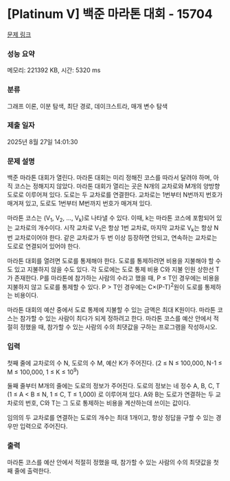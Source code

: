 # [Platinum V] 백준 마라톤 대회 - 15704 

[문제 링크](https://www.acmicpc.net/problem/15704) 

### 성능 요약

메모리: 221392 KB, 시간: 5320 ms

### 분류

그래프 이론, 이분 탐색, 최단 경로, 데이크스트라, 매개 변수 탐색

### 제출 일자

2025년 8월 27일 14:01:30

### 문제 설명

<p>백준 마라톤 대회가 열린다. 마라톤 대회는 미리 정해진 코스를 따라서 달려야 하며, 아직 코스는 정해지지 않았다. 마라톤 대회가 열리는 곳은 N개의 교차로와 M개의 양방향 도로로 이루어져 있다. 도로는 두 교차로를 연결한다. 교차로는 1번부터 N번까지 번호가 매겨져 있고, 도로도 1번부터 M번까지 번호가 매겨져 있다.</p>

<p>마라톤 코스는 (V<sub>1</sub>, V<sub>2</sub>, ..., V<sub>k</sub>)로 나타낼 수 있다. 이때, k는 마라톤 코스에 포함되어 있는 교차로의 개수이다. 시작 교차로 V<sub>1</sub>은 항상 1번 교차로, 마지막 교차로 V<sub>k</sub>는 항상 N번 교차로이어야 한다. 같은 교차로가 두 번 이상 등장하면 안되고, 연속하는 교차로는 도로로 연결되어 있어야 한다.</p>

<p>마라톤 대회를 열려면 도로를 통제해야 한다. 도로를 통제하려면 비용을 지불해야 할 수도 있고 지불하지 않을 수도 있다. 각 도로에는 도로 통제 비용 C와 지불 인원 상한선 T가 존재한다. P를 마라톤에 참가하는 사람의 수라고 했을 때, P ≤ T인 경우에는 비용을 지불하지 않고 도로를 통제할 수 있다. P > T인 경우에는 C×(P-T)<sup>2</sup>원이 도로를 통제하는 비용이다.</p>

<p>마라톤 대회의 예산 중에서 도로 통제에 지불할 수 있는 금액은 최대 K원이다. 마라톤 코스는 참가할 수 있는 사람이 최다가 되게 정하려고 한다. 마라톤 코스를 예산 안에서 적절히 정했을 때, 참가할 수 있는 사람의 수의 최댓값을 구하는 프로그램을 작성하시오.</p>

### 입력 

 <p>첫째 줄에 교차로의 수 N, 도로의 수 M, 예산 K가 주어진다. (2 ≤ N ≤ 100,000, N-1 ≤ M ≤ 100,000, 1 ≤ K ≤ 10<sup>9</sup>)</p>

<p>둘째 줄부터 M개의 줄에는 도로의 정보가 주어진다. 도로의 정보는 네 정수 A, B, C, T (1 ≤ A < B ≤ N, 1 ≤ C, T ≤ 1,000) 로 이루어져 있다. A와 B는 도로가 연결하는 두 교차로의 번호, C와 T는 그 도로 통제하는 비용을 계산하는데 쓰이는 값이다. </p>

<p>임의의 두 교차로를 연결하는 도로의 개수는 최대 1개이고, 항상 정답을 구할 수 있는 경우만 입력으로 주어진다.</p>

### 출력 

 <p>마라톤 코스를 예산 안에서 적절히 정했을 때, 참가할 수 있는 사람의 수의 최댓값을 첫째 줄에 출력한다.</p>

